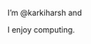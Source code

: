 I’m @karkiharsh and 

I enjoy computing.


<!---
karkiharsh/karkiharsh is a ✨ special ✨ repository because its `README.md` (this file) appears on your GitHub profile.
You can click the Preview link to take a look at your changes.
--->
